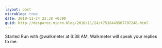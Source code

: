 ```yaml
---
layout: post
microblog: true
date: 2010-11-24 22:38 +0300
guid: http://desparoz.micro.blog/2010/11/24/t7518449567797248.html
---
```

Started Run with @walkmeter at 6:38 AM, Walkmeter will speak your replies to me.
